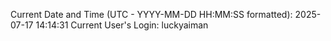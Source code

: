 Current Date and Time (UTC - YYYY-MM-DD HH:MM:SS formatted): 2025-07-17 14:14:31
Current User's Login: luckyaiman
